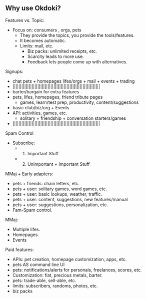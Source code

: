 
Why use Okdoki?
---------------

Features vs. Topic:
* Focus on: consumers , orgs, pets
  * They provide the topics, you provide the tools/features.
  * It becomes automatic.
  * Limits: mail, etc.
    * Biz packs: unlimited receipts, etc.
    * Scarcity leads to more use.
    * Feedback lets people come up with alternatives.

Signups:
* chat pets + homepages lifes/orgs + mail + events + trading
* ||||||||||||||||||||||||||||||||||||||||||||||||||||||||||||
* barter/bargain for extra features
* pets, lifes, homepages, friend tribute pages
  * games, learn/test prep, productivity, content/suggestions
* basic club/biz/org + Events
* API: activities, games, etc.
  * solitary + friendship + conversation starters/games
* ||||||||||||||||||||||||||||||||||||||||||||||||||||||||||||

Spam  Control
* Subscribe:
  * 1) Important Stuff
  * 2) Unimportant + Important Stuff

MMaj + Early adapters:
  * pets + friends: chain letters, etc.
  * pets + user:    solitary games, word games, etc.
  * pets + user:    basic lookups, weather, traffic.
  * pets + user:    content, suggestions, new features/manual
  * pets + user:    suggestions, personalization, etc.
  * Fam-Spam control.

MMaj:
  * Multiple lifes.
  * Homepages.
  * Events

Paid features:
  * APIs: pet creation, homepage customization, apps, etc.
  * pets AS command line UI
  * pets: notifications/alerts for personals, freelances, scores, etc.
  * Customization: fiat, precious metals, barter.
  * pets: trade-able, sell-able, etc.
  * limits: subscribers, randoms, photos, etc.
  * biz packs



